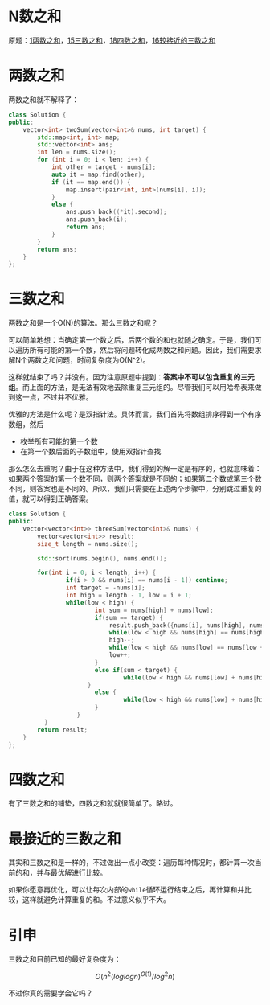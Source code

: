 # N数之和

原题：[1两数之和](https://leetcode-cn.com/problems/two-sum)，[15三数之和](https://leetcode-cn.com/problems/3sum)，[18四数之和](https://leetcode-cn.com/problems/4sum)，[16较接近的三数之和](https://leetcode-cn.com/problems/3sum-closest)

# 两数之和

两数之和就不解释了：

```cpp
class Solution {
public:
    vector<int> twoSum(vector<int>& nums, int target) {
        std::map<int, int> map;
        std::vector<int> ans;
        int len = nums.size();
        for (int i = 0; i < len; i++) {
            int other = target - nums[i];
            auto it = map.find(other);
            if (it == map.end()) {
                map.insert(pair<int, int>(nums[i], i));
            }
            else {
                ans.push_back((*it).second);
                ans.push_back(i);
                return ans;
            }
        }
        return ans;
    }
};
```

# 三数之和

两数之和是一个O(N)的算法。那么三数之和呢？

可以简单地想：当确定第一个数之后，后两个数的和也就随之确定。于是，我们可以遍历所有可能的第一个数，然后将问题转化成两数之和问题。因此，我们需要求解N个两数之和问题，时间复杂度为O(N^2)。

这样就结束了吗？并没有。因为注意原题中提到：**答案中不可以包含重复的三元组**。而上面的方法，是无法有效地去除重复三元组的。尽管我们可以用哈希表来做到这一点，不过并不优雅。

优雅的方法是什么呢？是双指针法。具体而言，我们首先将数组排序得到一个有序数组，然后

- 枚举所有可能的第一个数
- 在第一个数后面的子数组中，使用双指针查找

那么怎么去重呢？由于在这种方法中，我们得到的解一定是有序的，也就意味着：如果两个答案的第一个数不同，则两个答案就是不同的；如果第二个数或第三个数不同，则答案也是不同的。所以，我们只需要在上述两个步骤中，分别跳过重复的值，就可以得到正确答案。

```cpp
class Solution {
public:
    vector<vector<int>> threeSum(vector<int>& nums) {
        vector<vector<int>> result;
        size_t length = nums.size();

        std::sort(nums.begin(), nums.end());

        for(int i = 0; i < length; i++) {
	        	if(i > 0 && nums[i] == nums[i - 1]) continue;
	        	int target = -nums[i];
	        	int high = length - 1, low = i + 1;
	        	while(low < high) {
		        		int sum = nums[high] + nums[low];
		        		if(sum == target) {
		        			result.push_back({nums[i], nums[high], nums[low]});
		        			while(low < high && nums[high] == nums[high - 1]) high--;
		        			high--;
		        			while(low < high && nums[low] == nums[low + 1]) low++;
		        			low++;
			        	}
			        	else if(sum < target) {
			        			while(low < high && nums[low] + nums[high] < target) low++;
			          }
			        	else {
			        			while(low < high && nums[low] + nums[high] > target) high--;
				        }
			       }
	      }
        return result;
    }
};
```

# 四数之和

有了三数之和的铺垫，四数之和就就很简单了。略过。

# 最接近的三数之和

其实和三数之和是一样的，不过做出一点小改变：遍历每种情况时，都计算一次当前的和，并与最优解进行比较。

如果你愿意再优化，可以让每次内部的`while`循环运行结束之后，再计算和并比较，这样就避免计算重复的和。不过意义似乎不大。

# 引申

三数之和目前已知的最好复杂度为：

$$O(n^2(loglogn)^{O(1)}/log^2n)$$

不过你真的需要学会它吗？